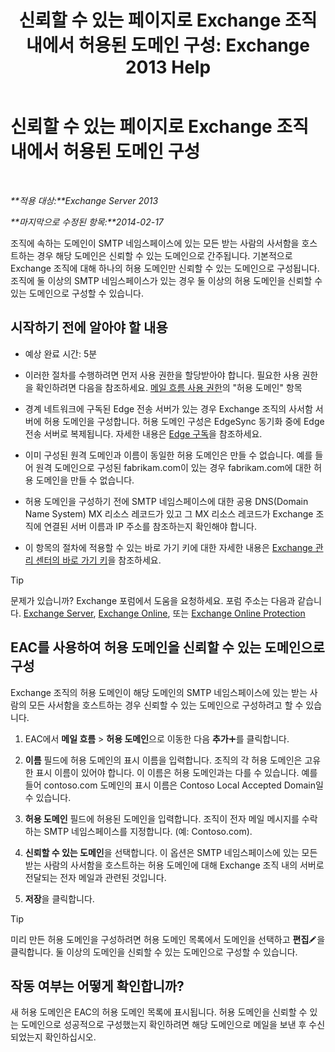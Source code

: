 ﻿---
title: '신뢰할 수 있는 페이지로 Exchange 조직 내에서 허용된 도메인 구성: Exchange 2013 Help'
TOCTitle: 신뢰할 수 있는 페이지로 Exchange 조직 내에서 허용된 도메인 구성
ms:assetid: e182d54f-e58a-47ba-a5c1-28c0dfa86eed
ms:mtpsurl: https://technet.microsoft.com/ko-kr/library/JJ657734(v=EXCHG.150)
ms:contentKeyID: 50484332
ms.date: 05/22/2018
mtps_version: v=EXCHG.150
ms.translationtype: MT
---

# 신뢰할 수 있는 페이지로 Exchange 조직 내에서 허용된 도메인 구성

 

_**적용 대상:**Exchange Server 2013_

_**마지막으로 수정된 항목:**2014-02-17_

조직에 속하는 도메인이 SMTP 네임스페이스에 있는 모든 받는 사람의 사서함을 호스트하는 경우 해당 도메인은 신뢰할 수 있는 도메인으로 간주됩니다. 기본적으로 Exchange 조직에 대해 하나의 허용 도메인만 신뢰할 수 있는 도메인으로 구성됩니다. 조직에 둘 이상의 SMTP 네임스페이스가 있는 경우 둘 이상의 허용 도메인을 신뢰할 수 있는 도메인으로 구성할 수 있습니다.

## 시작하기 전에 알아야 할 내용

  - 예상 완료 시간: 5분

  - 이러한 절차를 수행하려면 먼저 사용 권한을 할당받아야 합니다. 필요한 사용 권한을 확인하려면 다음을 참조하세요. [메일 흐름 사용 권한](mail-flow-permissions-exchange-2013-help.md)의 "허용 도메인" 항목

  - 경계 네트워크에 구독된 Edge 전송 서버가 있는 경우 Exchange 조직의 사서함 서버에 허용 도메인을 구성합니다. 허용 도메인 구성은 EdgeSync 동기화 중에 Edge 전송 서버로 복제됩니다. 자세한 내용은 [Edge 구독](edge-subscriptions-exchange-2013-help.md)을 참조하세요.

  - 이미 구성된 원격 도메인과 이름이 동일한 허용 도메인은 만들 수 없습니다. 예를 들어 원격 도메인으로 구성된 fabrikam.com이 있는 경우 fabrikam.com에 대한 허용 도메인을 만들 수 없습니다.

  - 허용 도메인을 구성하기 전에 SMTP 네임스페이스에 대한 공용 DNS(Domain Name System) MX 리소스 레코드가 있고 그 MX 리소스 레코드가 Exchange 조직에 연결된 서버 이름과 IP 주소를 참조하는지 확인해야 합니다.

  - 이 항목의 절차에 적용할 수 있는 바로 가기 키에 대한 자세한 내용은 [Exchange 관리 센터의 바로 가기 키](keyboard-shortcuts-in-the-exchange-admin-center-exchange-online-protection-help.md)을 참조하세요.


> [!TIP]
> 문제가 있습니까? Exchange 포럼에서 도움을 요청하세요. 포럼 주소는 다음과 같습니다. <A href="https://go.microsoft.com/fwlink/p/?linkid=60612">Exchange Server</A>, <A href="https://go.microsoft.com/fwlink/p/?linkid=267542">Exchange Online</A>, 또는 <A href="https://go.microsoft.com/fwlink/p/?linkid=285351">Exchange Online Protection</A>



## EAC를 사용하여 허용 도메인을 신뢰할 수 있는 도메인으로 구성

Exchange 조직의 허용 도메인이 해당 도메인의 SMTP 네임스페이스에 있는 받는 사람의 모든 사서함을 호스트하는 경우 신뢰할 수 있는 도메인으로 구성하려고 할 수 있습니다.

1.  EAC에서 **메일 흐름** \> **허용 도메인**으로 이동한 다음 **추가**![아이콘 추가](images/JJ218640.c1e75329-d6d7-4073-a27d-498590bbb558(EXCHG.150).gif "아이콘 추가")를 클릭합니다.

2.  **이름** 필드에 허용 도메인의 표시 이름을 입력합니다. 조직의 각 허용 도메인은 고유한 표시 이름이 있어야 합니다. 이 이름은 허용 도메인과는 다를 수 있습니다. 예를 들어 contoso.com 도메인의 표시 이름은 Contoso Local Accepted Domain일 수 있습니다.

3.  **허용 도메인** 필드에 허용된 도메인을 입력합니다. 조직이 전자 메일 메시지를 수락하는 SMTP 네임스페이스를 지정합니다. (예: Contoso.com).

4.  **신뢰할 수 있는 도메인**을 선택합니다. 이 옵션은 SMTP 네임스페이스에 있는 모든 받는 사람의 사서함을 호스트하는 허용 도메인에 대해 Exchange 조직 내의 서버로 전달되는 전자 메일과 관련된 것입니다.

5.  **저장**을 클릭합니다.


> [!TIP]
> 미리 만든 허용 도메인을 구성하려면 허용 도메인 목록에서 도메인을 선택하고 <STRONG>편집</STRONG><IMG title="편집 아이콘" alt="편집 아이콘" src="images/JJ218640.6f53ccb2-1f13-4c02-bea0-30690e6ea71d(EXCHG.150).gif">을 클릭합니다. 둘 이상의 도메인을 신뢰할 수 있는 도메인으로 구성할 수 있습니다.



## 작동 여부는 어떻게 확인합니까?

새 허용 도메인은 EAC의 허용 도메인 목록에 표시됩니다. 허용 도메인을 신뢰할 수 있는 도메인으로 성공적으로 구성했는지 확인하려면 해당 도메인으로 메일을 보낸 후 수신되었는지 확인하십시오.

